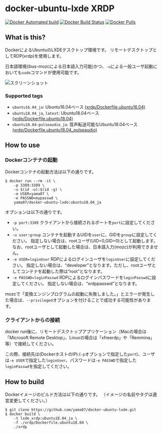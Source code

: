 # docker-ubuntu-lxde XRDP

[![Docker Automated build](https://img.shields.io/docker/automated/yama07/docker-ubuntu-lxde?style=for-the-badge)](https://hub.docker.com/r/yama07/docker-ubuntu-lxde)
[![Docker Build Status](https://img.shields.io/docker/build/yama07/docker-ubuntu-lxde?style=for-the-badge)](https://hub.docker.com/r/yama07/docker-ubuntu-lxde)
[![Docker Pulls](https://img.shields.io/docker/pulls/yama07/docker-ubuntu-lxde?style=for-the-badge)](https://hub.docker.com/r/yama07/docker-ubuntu-lxde)

## What is this?

DockerによるUbuntuのLXDEデスクトップ環境です。
リモートデスクトップとしてRDP(xrdp)を使用します。

日本語環境(ibus-mozcによる日本語入力可能)かつ、`-u`による一般ユーザ起動においても`sudo`コマンドが使用可能です。

![スクリーンショット](https://raw.githubusercontent.com/yama07/docker-ubuntu-lxde/master/screenshot/XRDP-ubuntu18.04_ja.png)

### Supported tags

- `ubuntu16.04_ja`: Ubuntu16.04ベース [(xrdp/Dockerfile.ubuntu16.04)](https://github.com/yama07/docker-ubuntu-lxde/blob/master/xrdp/Dockerfile.ubuntu16.04)
- `ubuntu18.04_ja`, `latest`: Ubuntu18.04ベース [(xrdp/Dockerfile.ubuntu18.04)](https://github.com/yama07/docker-ubuntu-lxde/blob/master/xrdp/Dockerfile.ubuntu18.04)
- `ubuntu18.04-pulseaudio_ja`: 音声転送可能なUbuntu18.04ベース [(xrdp/Dockerfile.ubuntu18.04_pulseaudio)](https://github.com/yama07/docker-ubuntu-lxde/blob/master/xrdp/Dockerfile.ubuntu18.04_pulseaudio)

## How to use

### Dockerコンテナの起動

Dockerコンテナの起動方法は以下の通りです。

```
$ docker run --rm -it \
    -p 3389:3389 \
    -u $(id -u):$(id -g) \
    -e USER=yama07 \
    -e PASSWD=mypasswd \
    yama07/docker-ubuntu-lxde:ubuntu18.04_ja
```

オプションは以下の通りです。

- `-p port:3389`
クライアントから接続されるポートを`port`に設定してください。
- `-u user:group`
コンテナを起動するUIDを`user`に、GIDを`group`に設定してください。
指定しない場合は、rootユーザ(UID=0,GID=0)として起動します。
なお、rootユーザとして起動した場合は、日本語入力(mozc)が利用できません。
- `-e USER=loginUser`
RDPによるログインユーザを`loginUser`に設定してください。
指定しない場合は、“developer”となります。ただし、rootユーザとしてコンテナを起動した際は“root”となります。
- `-e PASSWD=loginPasswd`
RDPによるログインパスワードを`loginPasswd`に設定してください。
指定しない場合は、“xrdppasswd”となります。

mozcで「変換エンジンプログラムの起動に失敗しました。」とエラーが発生した場合は、`--privileged`オプションを付けることで成功する可能性があります。

### クライアントからの接続

docker run後に、リモートデスクトップアプリケーション（Macの場合は「Microsoft Remote Desktop」、Linuxの場合は「xfreerdp」や「Remmina」等）で接続してください。

この際、接続先は(DockerホストのIP):(`-p`オプションで指定した`port`)、ユーザは`-e USER`で指定した`loginUser`、パスワードは`-e PASSWD`で指定した`loginPasswd`を指定してください。

## How to build

Dockerイメージのビルド方法は以下の通りです。
（イメージの名前やタグは適宜変更してください。）

```
$ git clone https://github.com/yama07/docker-ubuntu-lxde.git
$ docker build \
    -t lxde_xrdp:ubuntu18.04_ja \
    -f ./xrdp/Dockerfile.ubuntu18.04 \
    ./xrdp
```
